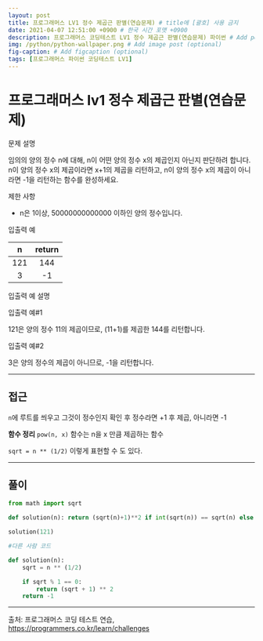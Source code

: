 ```yaml
---
layout: post
title: 프로그래머스 LV1 정수 제곱근 판별(연습문제) # title에 [괄호] 사용 금지
date: 2021-04-07 12:51:00 +0900 # 한국 시간 포맷 +0900
description: 프로그래머스 코딩테스트 LV1 정수 제곱근 판별(연습문제) 파이썬 # Add post description (optional)
img: /python/python-wallpaper.png # Add image post (optional)
fig-caption: # Add figcaption (optional)
tags: [프로그래머스 파이썬 코딩테스트 LV1]
---
```


# 프로그래머스 lv1 정수 제곱근 판별(연습문제)

문제 설명<br>

임의의 양의 정수 n에 대해, n이 어떤 양의 정수 x의 제곱인지 아닌지 판단하려 합니다.<br>
n이 양의 정수 x의 제곱이라면 x+1의 제곱을 리턴하고, n이 양의 정수 x의 제곱이 아니라면 -1을 리턴하는 함수를 완성하세요.<br>

제한 사항<br>

* n은 1이상, 50000000000000 이하인 양의 정수입니다.<br>

입출력 예

|n|return|
|:---:|:---:|
|121|144|
|3|-1|


입출력 예 설명<br>

입출력 예#1<br>

121은 양의 정수 11의 제곱이므로, (11+1)를 제곱한 144를 리턴합니다.<br>


입출력 예#2<br>

3은 양의 정수의 제곱이 아니므로, -1을 리턴합니다.<br>

---

## 접근

`n`에 루트를 씌우고 그것이 정수인지 확인 후 정수라면 +1 후 제곱, 아니라면 -1

**함수 정리**
`pow(n, x)` 함수는 n을 x 만큼 제곱하는 함수

`sqrt = n ** (1/2)` 이렇게 표현할 수 도 있다.

---

## 풀이

```python
from math import sqrt

def solution(n): return (sqrt(n)+1)**2 if int(sqrt(n)) == sqrt(n) else -1

solution(121)
```

```python
#다른 사람 코드

def solution(n):
    sqrt = n ** (1/2)

    if sqrt % 1 == 0:
        return (sqrt + 1) ** 2
    return -1
```

---

출처: 프로그래머스 코딩 테스트 연습, https://programmers.co.kr/learn/challenges